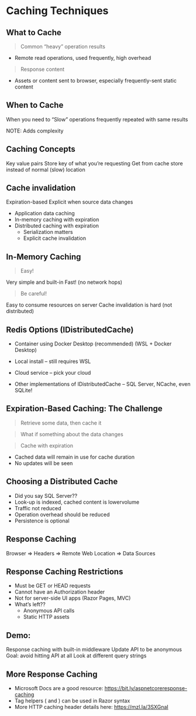 # Caching Techniques

## What to Cache

> Common “heavy” operation results 
-   Remote read operations, used frequently, high overhead

> Response content
-   Assets or content sent to browser, especially frequently-sent static content

## When to Cache

When you need to “Slow” operations frequently repeated with same results

NOTE: Adds complexity

## Caching Concepts

Key value pairs
Store key of what you’re requesting
Get from cache store instead of normal (slow) location

## Cache invalidation

Expiration-based
Explicit when source data changes

-   Application data caching
-   In-memory caching with expiration
-   Distributed caching with expiration
    - Serialization matters
    - Explicit cache invalidation

## In-Memory Caching

> Easy!

Very simple and built-in Fast! (no network hops)

> Be careful!

Easy to consume resources on server
Cache invalidation is hard (not distributed)

## Redis Options (IDistributedCache)

- Container using Docker Desktop (recommended) (WSL + Docker Desktop)

- Local install – still requires WSL

- Cloud service – pick your cloud

- Other implementations of IDistributedCache – SQL Server, NCache, even SQLite!

## Expiration-Based Caching: The Challenge

> Retrieve some data, then cache it

> What if something about the data changes

> Cache with expiration
  - Cached data will remain in use for cache duration
  - No updates will be seen

## Choosing a Distributed Cache

- Did you say SQL Server??
- Look-up is indexed, cached content is lowervolume
- Traffic not reduced
- Operation overhead should be reduced
- Persistence is optional

## Response Caching

Browser => Headers => Remote Web Location => Data Sources


## Response Caching Restrictions

- Must be GET or HEAD requests
- Cannot have an Authorization header
- Not for server-side UI apps (Razor Pages, MVC)
- What’s left??
    - Anonymous API calls
    - Static HTTP assets

## Demo:

Response caching with built-in middleware
Update API to be anonymous
Goal: avoid hitting API at all
Look at different query strings

## More Response Caching

- Microsoft Docs are a good resource: https://bit.ly/aspnetcoreresponse-caching
- Tag helpers (<cache> and <distributed-cache>) can be used in Razor syntax
- More HTTP caching header details here: https://mzl.la/3SXGnaI